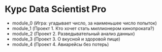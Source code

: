 # Курс Data Scientist Pro
- module_0 (Игра: угадывает число, за наименьшее число попыток)
- module_1 (Проект 1. Кто хочет стать миллионером кинопроката?)
- module_2 (Проект 2. Разведывательный анализ данных)
- module_3 (Проект 3. О вкусной и здоровой пище)
- module_4 (Проект 4. Авиарейсы без потерь)
